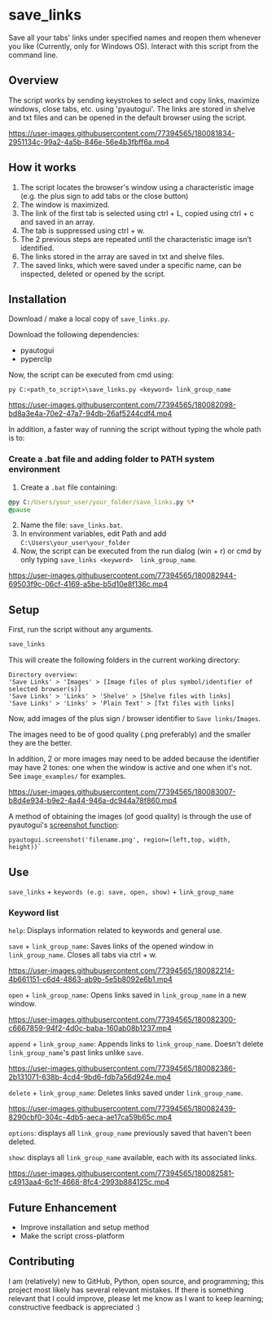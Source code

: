 # save_links

Save all your tabs' links under specified names and reopen them whenever you like (Currently, only for Windows OS).
Interact with this script from the command line.


## Overview
The script works by sending keystrokes to select and copy links, maximize windows, close tabs, etc. using 'pyautogui'.
The links are stored in shelve and txt files and can be opened in the default browser using the script.

https://user-images.githubusercontent.com/77394565/180081834-2951134c-99a2-4a5b-846e-56e4b3fbff6a.mp4

## How it works
1. The script locates the browser's window using a characteristic image (e.g. the plus sign to add tabs or the close button)
2. The window is maximized.
3. The link of the first tab is selected using ctrl + L, copied using ctrl + c and saved in an array.
4. The tab is suppressed using ctrl + w.
5. The 2 previous steps are repeated until the characteristic image isn't identified.
6. The links stored in the array are saved in txt and shelve files.
7. The saved links, which were saved under a specific name, can be inspected, deleted or opened by the script.

## Installation
Download / make a local copy of `save_links.py`.

Download the following dependencies:

* pyautogui 
* pyperclip

Now, the script can be executed from cmd using: 

```
py C:<path_to_script>\save_links.py <keyword> link_group_name
```
https://user-images.githubusercontent.com/77394565/180082098-bd8a3e4a-70e2-47a7-94db-26af5244cdf4.mp4

In addition, a faster way of running the script without typing the whole path is to:

### Create a .bat file and adding folder to PATH system environment
1. Create a `.bat` file containing:
```bat
@py C:/Users/your_user/your_folder/save_links.py %*
@pause
```
2. Name the file: `save_links.bat`.
3. In environment variables, edit Path and add `C:\Users\your_user\your_folder`
4. Now, the script can be executed from the run dialog (win + r) or cmd by only typing `save_links <keyword> 
link_group_name`.

https://user-images.githubusercontent.com/77394565/180082944-69503f9c-06cf-4169-a5be-b5d10e8f136c.mp4

## Setup
First, run the script without any arguments.

```cmd
save_links
```
This will create the following folders in the current working directory:
```
Directory overview:
'Save Links' > 'Images' > [Image files of plus symbol/identifier of selected browser(s)]
'Save Links' > 'Links' > 'Shelve' > [Shelve files with links]
'Save Links' > 'Links' > 'Plain Text' > [Txt files with links]
```
Now, add images of the plus sign / browser identifier to `Save links/Images`.

The images need to be of good quality (.png preferably) and the smaller they are the better. 

In addition, 2 or more images may need to be added because the identifier may have 2 tones: one
when the window is active and one when it's not. See `image_examples/` for examples.

https://user-images.githubusercontent.com/77394565/180083007-b8d4e934-b9e2-4a44-946a-dc944a78f860.mp4

A method of obtaining the images (of good quality) is through the use of pyautogui's [screenshot function](https://pyautogui.readthedocs.io/en/latest/screenshot.html):
```
pyautogui.screenshot('filename.png', region=(left,top, width, height))`
```

## Use
`save_links` + `keywords (e.g: save, open, show)` + `link_group_name`

### Keyword list
`help`: Displays information related to keywords and general use.

`save` + `link_group_name`: Saves links of the opened window in `link_group_name`. Closes all tabs via ctrl + w.

https://user-images.githubusercontent.com/77394565/180082214-4b661151-c6d4-4863-ab9b-5e5b8092e6b1.mp4

`open` + `link_group_name`: Opens links saved in `link_group_name` in a new window.

https://user-images.githubusercontent.com/77394565/180082300-c6667859-94f2-4d0c-baba-160ab08b1237.mp4

`append` + `link_group_name`: Appends links to `link_group_name`. Doesn't delete `link_group_name`'s past links unlike `save`.

https://user-images.githubusercontent.com/77394565/180082386-2b131071-638b-4cd4-9bd6-fdb7a56d924e.mp4

`delete` + `link_group_name`: Deletes links saved under `link_group_name`.

https://user-images.githubusercontent.com/77394565/180082439-8290cbf0-304c-4db5-aeca-ae17ca59b65c.mp4

`options`: displays all `link_group_name` previously saved that haven't been deleted. 

`show`: displays all `link_group_name` available, each with its associated links.

https://user-images.githubusercontent.com/77394565/180082581-c4913aa4-6c1f-4668-8fc4-2993b884125c.mp4

## Future Enhancement
* Improve installation and setup method
* Make the script cross-platform
  
## Contributing
I am (relatively) new to GitHub, Python, open source, and programming; this project most likely has 
several relevant mistakes. If there is something relevant that I could 
improve, please let me know as I want to keep learning; constructive feedback is appreciated :)
